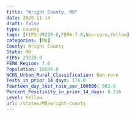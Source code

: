 ```yaml
---
title: "Wright County, MO"
date: 2020-11-14
draft: false
type: county
tags: [FIPS:29229.0,FEMA:7.0,Non-core,Yellow]
categories: [MO]
County: Wright County
State: MO
FIPS: 29229.0
FEMA_Region: 7.0
Population: 18289.0
NCHS_Urban_Rural_Classification: Non-core
Tests_in_prior_14_days: 176.0
Fourteen_day_test_rate_per_100000: 962.0
Percent_Positivity_in_prior_14_days: 0.216
Level: Yellow
url: /states/MO/wright-county
---
```



